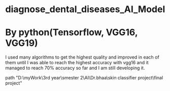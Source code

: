 # diagnose_dental_diseases_AI_Model
# By python(Tensorflow, VGG16, VGG19)
I used many algorithms to get the highest quality and improved in each of them until I was able to reach the highest
accuracy with vgg16 and it managed to reach 70% accuracy so far and I am still developing it.

path "D:\myWork\3rd year\smester 2\AI\Dr.bhaa\skin classifier project\final project"